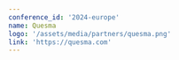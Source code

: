 ```yaml
---
conference_id: '2024-europe'
name: Quesma
logo: '/assets/media/partners/quesma.png'
link: 'https://quesma.com'
---
```

